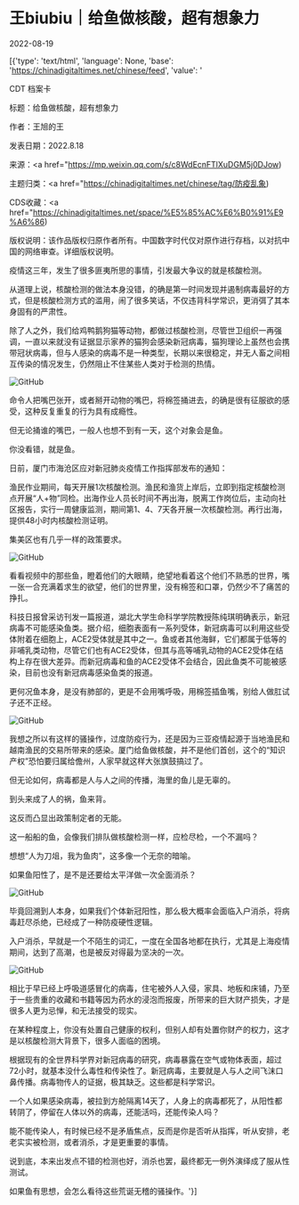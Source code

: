 # 王biubiu｜给鱼做核酸，超有想象力

2022-08-19

[{'type': 'text/html', 'language': None, 'base': 'https://chinadigitaltimes.net/chinese/feed', 'value': '

CDT 档案卡

标题：给鱼做核酸，超有想象力

作者：王旭的王

发表日期：2022.8.18

来源：<a href="https://mp.weixin.qq.com/s/c8WdEcnFTlXuDGM5j0DJow)

主题归类：<a href="https://chinadigitaltimes.net/chinese/tag/防疫乱象)

CDS收藏：<a href="https://chinadigitaltimes.net/space/%E5%85%AC%E6%B0%91%E9%A6%86)

版权说明：该作品版权归原作者所有。中国数字时代仅对原作进行存档，以对抗中国的网络审查。详细版权说明。





疫情这三年，发生了很多匪夷所思的事情，引发最大争议的就是核酸检测。

从道理上说，核酸检测的做法本身没错，的确是第一时间发现并遏制病毒最好的方式，但是核酸检测方式的滥用，闹了很多笑话，不仅违背科学常识，更消弭了其本身固有的严肃性。

除了人之外，我们给鸡鸭鹅狗猫等动物，都做过核酸检测，尽管世卫组织一再强调，一直以来就没有证据显示家养的猫狗会感染新冠病毒，猫狗理论上虽然也会携带冠状病毒，但与人感染的病毒不是一种类型，长期以来很稳定，并无人畜之间相互传染的情况发生，仍然阻止不住某些人类对于检测的热情。

![GitHub](https://chinadigitaltimes.net/chinese/files/2022/08/post-685895-62ff3a0571381.)

命令人把嘴巴张开，或者掰开动物的嘴巴，将棉签捅进去，的确是很有征服欲的感受，这种反复重复的行为具有成瘾性。

但无论捅谁的嘴巴，一般人也想不到有一天，这个对象会是鱼。

你没看错，就是鱼。

日前，厦门市海沧区应对新冠肺炎疫情工作指挥部发布的通知：

渔民作业期间，每天开展1次核酸检测。渔民和渔货上岸后，立即到指定核酸检测点开展“人+物”同检。出海作业人员长时间不再出海，脱离工作岗位后，主动向社区报告，实行一周健康监测，期间第1、4、7天各开展一次核酸检测。再行出海，提供48小时内核酸检测证明。

集美区也有几乎一样的政策要求。

![GitHub](https://chinadigitaltimes.net/chinese/files/2022/08/post-685895-62ff3a07efcc0.png)

看看视频中的那些鱼，瞪着他们的大眼睛，绝望地看着这个他们不熟悉的世界，嘴一张一合充满着求生的欲望，他们的世界里，没有棉签和口罩，仍然少不了痛苦的挣扎。

科技日报曾采访刊发一篇报道，湖北大学生命科学学院教授陈纯琪明确表示，新冠病毒不可能感染鱼类。据介绍，细胞表面有一系列受体，新冠病毒可以利用这些受体附着在细胞上，ACE2受体就是其中之一。鱼或者其他海鲜，它们都属于低等的非哺乳类动物，尽管它们也有ACE2受体，但其与高等哺乳动物的ACE2受体在结构上存在很大差异。而新冠病毒和鱼的ACE2受体不会结合，因此鱼类不可能被感染，目前也没有新冠病毒感染鱼类的报道。

更何况鱼本身，是没有肺部的，更是不会用嘴呼吸，用棉签插鱼嘴，别给人做肛试子还不正经。

![GitHub](https://chinadigitaltimes.net/chinese/files/2022/08/post-685895-62ff3a0c655ec.png)

我想之所以有这样的骚操作，过度防疫行为，还是因为三亚疫情起源于当地渔民和越南渔民的交易所带来的感染。厦门给鱼做核酸，并不是他们首创，这个的“知识产权”恐怕要归属给儋州，人家早就这样大张旗鼓搞过了。

但无论如何，病毒都是人与人之间的传播，海里的鱼儿是无辜的。

到头来成了人的祸，鱼来背。

这反而凸显出政策制定者的无能。

这一船船的鱼，会像我们排队做核酸检测一样，应检尽检，一个不漏吗？

想想“人为刀俎，我为鱼肉”，这多像一个无奈的暗喻。

如果鱼阳性了，是不是还要给太平洋做一次全面消杀？

![GitHub](https://chinadigitaltimes.net/chinese/files/2022/08/post-685895-62ff3a1258a63.png)

毕竟回溯到人本身，如果我们个体新冠阳性，那么极大概率会面临入户消杀，将病毒赶尽杀绝，已经成了一种防疫硬性逻辑。

入户消杀，早就是一个不陌生的词汇，一度在全国各地都在执行，尤其是上海疫情期间，达到了高潮，也是被反对得最为坚决的一次。

![GitHub](https://chinadigitaltimes.net/chinese/files/2022/08/post-685895-62ff3a1adb3b7.gif)

相比于早已经上呼吸道感冒化的病毒，住宅被外人入侵，家具、地板和床铺，乃至于一些贵重的收藏和书籍等因为药水的浸泡而报废，所带来的巨大财产损失，才是很多人更为忌惮，和无法接受的现实。

在某种程度上，你没有处置自己健康的权利，但别人却有处置你财产的权力，这才是以核酸检测大背景下，很多人面临的困境。

根据现有的全世界科学界对新冠病毒的研究，病毒暴露在空气或物体表面，超过72小时，就基本没什么毒性和传染性了。新冠病毒，主要就是人与人之间飞沫口鼻传播。病毒物传人的证据，极其缺乏。这些都是科学常识。

一个人如果感染病毒，被拉到方舱隔离14天了，人身上的病毒都死了，从阳性都转阴了，停留在人体以外的病毒，还能活吗，还能传染人吗？

能不能传染人，有时候已经不是矛盾焦点，反而是你是否听从指挥，听从安排，老老实实被检测，或者消杀，才是更重要的事情。

说到底，本来出发点不错的检测也好，消杀也罢，最终都无一例外演绎成了服从性测试。

如果鱼有思想，会怎么看待这些荒诞无稽的骚操作。'}]